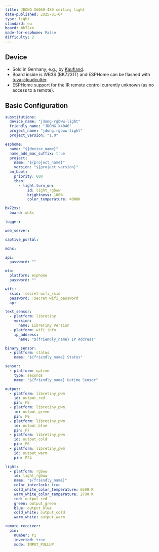 ```yaml
---
title: JDONG X6060-450 ceiling light
date-published: 2025-01-04
type: light
standard: eu
board: bk72xx
made-for-esphome: False
difficulty: 2
---
```


## Device

- Sold in Germany, e.g., by [Kaufland](https://www.kaufland.de/product/407823330/).
- Board inside is WB3S (BK7231T) and ESPHome can be flashed with [tuya-cloudcutter](https://github.com/tuya-cloudcutter/tuya-cloudcutter).
- ESPHome support for the IR remote control currently unknown (as no access to a remote).

## Basic Configuration

```yaml
substitutions:
  device_name: "jdong-rgbww-light"
  friendly_name: "JDONG X4040"
  project_name: "jdong.rgbww-light"
  project_version: "1.0"

esphome:
  name: "${device_name}"
  name_add_mac_suffix: true
  project:
    name: "${project_name}"
    version: "${project_version}"
  on_boot:
    priority: 600
    then:
      - light.turn_on:
          id: light_rgbww
          brightness: 100%
          color_temperature: 4000K

bk72xx:
  board: wb3s

logger:

web_server:

captive_portal:

mdns:

api:
  password: ""

ota:
  platform: esphome
  password: ""

wifi:
  ssid: !secret wifi_ssid
  password: !secret wifi_password
  ap:

text_sensor:
  - platform: libretiny
    version:
      name: LibreTiny Version
  - platform: wifi_info
    ip_address:
      name: "${friendly_name} IP Address"

binary_sensor:
  - platform: status
    name: "${friendly_name} Status"

sensor:
  - platform: uptime
    type: seconds
    name: "${friendly_name} Uptime Sensor"

output:
  - platform: libretiny_pwm
    id: output_red
    pin: P8
  - platform: libretiny_pwm
    id: output_green
    pin: P9
  - platform: libretiny_pwm
    id: output_blue
    pin: P7
  - platform: libretiny_pwm
    id: output_cold
    pin: P6
  - platform: libretiny_pwm
    id: output_warm
    pin: P24

light:
  - platform: rgbww
    id: light_rgbww
    name: "${friendly_name}"
    color_interlock: true
    cold_white_color_temperature: 6500 K
    warm_white_color_temperature: 2700 K
    red: output_red
    green: output_green
    blue: output_blue
    cold_white: output_cold
    warm_white: output_warm

remote_receiver:
  pin:
    number: P1
    inverted: true
    mode: INPUT_PULLUP
```
